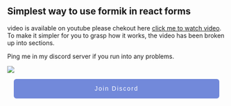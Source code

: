 ## Simplest way to use formik in react forms

video is available on youtube please chekout here [click me to watch video](https://www.youtube.com/watch?v=QIJfY9-EoCg).
To make it simpler for you to grasp how it works, the video has been broken up into sections.

Ping me in my discord server if you run into any problems.

<a href="https://www.buymeacoffee.com/sarfaraj"><img src="https://img.buymeacoffee.com/button-api/?text=Buy me a coffee&emoji=☕&slug=sarfaraj&button_colour=5F7FFF&font_colour=ffffff&font_family=Cookie&outline_colour=000000&coffee_colour=FFDD00" /></a>

<a class="button"
      style="
        height: 45px;
        margin: 0 15px;
        text-decoration: none;
        display: grid;
        place-items: center;
        font-family: 'Lucida Sans', 'Lucida Sans Regular', 'Lucida Grande',
          'Lucida Sans Unicode', Geneva, Verdana, sans-serif;
        letter-spacing: 2px;
        padding: 0px 20px;
        border-radius: 6px;
        background-color: #7289da;
        color: #fff;
      "
      href="https://discord.gg/twGG3zeXQM"
      >Join Discord</a
    >

